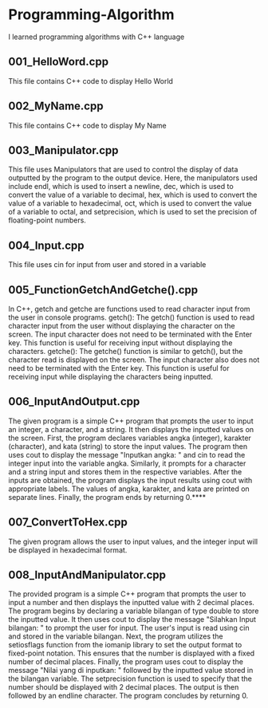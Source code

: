 # Programming-Algorithm
I learned programming algorithms with C++ language

## 001_HelloWord.cpp
This file contains C++ code to display Hello World

## 002_MyName.cpp
This file contains C++ code to display My Name

## 003_Manipulator.cpp
This file uses Manipulators that are used to control the display of data outputted by the program to the output device. Here, the manipulators used include endl, which is used to insert a newline, dec, which is used to convert the value of a variable to decimal, hex, which is used to convert the value of a variable to hexadecimal, oct, which is used to convert the value of a variable to octal, and setprecision, which is used to set the precision of floating-point numbers.

## 004_Input.cpp
This file uses cin for input from user and stored in a variable

## 005_FunctionGetchAndGetche().cpp
In C++, getch and getche are functions used to read character input from the user in console programs.
getch(): The getch() function is used to read character input from the user without displaying the character on the screen. The input character does not need to be terminated with the Enter key. This function is useful for receiving input without displaying the characters.
getche(): The getche() function is similar to getch(), but the character read is displayed on the screen. The input character also does not need to be terminated with the Enter key. This function is useful for receiving input while displaying the characters being inputted.

## 006_InputAndOutput.cpp
The given program is a simple C++ program that prompts the user to input an integer, a character, and a string. It then displays the inputted values on the screen.
First, the program declares variables angka (integer), karakter (character), and kata (string) to store the input values. The program then uses cout to display the message "Inputkan angka: " and cin to read the integer input into the variable angka. Similarly, it prompts for a character and a string input and stores them in the respective variables.
After the inputs are obtained, the program displays the input results using cout with appropriate labels. The values of angka, karakter, and kata are printed on separate lines. Finally, the program ends by returning 0.****

## 007_ConvertToHex.cpp
The given program allows the user to input values, and the integer input will be displayed in hexadecimal format.

## 008_InputAndManipulator.cpp
The provided program is a simple C++ program that prompts the user to input a number and then displays the inputted value with 2 decimal places.
The program begins by declaring a variable bilangan of type double to store the inputted value. It then uses cout to display the message "Silahkan Input bilangan: " to prompt the user for input. The user's input is read using cin and stored in the variable bilangan.
Next, the program utilizes the setiosflags function from the iomanip library to set the output format to fixed-point notation. This ensures that the number is displayed with a fixed number of decimal places.
Finally, the program uses cout to display the message "Nilai yang di inputkan: " followed by the inputted value stored in the bilangan variable. The setprecision function is used to specify that the number should be displayed with 2 decimal places. The output is then followed by an endline character. The program concludes by returning 0.

